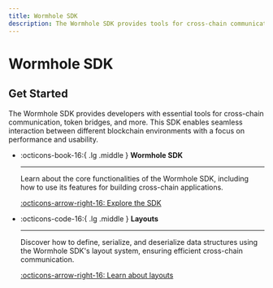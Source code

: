 ```yaml
---
title: Wormhole SDK
description: The Wormhole SDK provides tools for cross-chain communication, token bridges, and more, enabling developers to integrate with multiple blockchain environments.
---
```


# Wormhole SDK

## Get Started

The Wormhole SDK provides developers with essential tools for cross-chain communication, token bridges, and more. This SDK enables seamless interaction between different blockchain environments with a focus on performance and usability.

<div class="grid cards" markdown>

-   :octicons-book-16:{ .lg .middle } **Wormhole SDK**

    ---

    Learn about the core functionalities of the Wormhole SDK, including how to use its features for building cross-chain applications.

    [:octicons-arrow-right-16: Explore the SDK](/docs/build/applications/wormhole-sdk/wormhole-sdk/)

-   :octicons-code-16:{ .lg .middle } **Layouts**

    ---

    Discover how to define, serialize, and deserialize data structures using the Wormhole SDK's layout system, ensuring efficient cross-chain communication.

    [:octicons-arrow-right-16: Learn about layouts](/docs/build/applications/wormhole-sdk/sdk-layout/)

</div>
